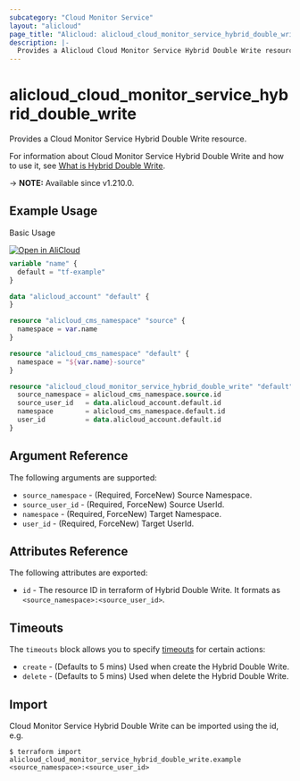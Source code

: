 ```yaml
---
subcategory: "Cloud Monitor Service"
layout: "alicloud"
page_title: "Alicloud: alicloud_cloud_monitor_service_hybrid_double_write"
description: |-
  Provides a Alicloud Cloud Monitor Service Hybrid Double Write resource.
---
```


# alicloud_cloud_monitor_service_hybrid_double_write

Provides a Cloud Monitor Service Hybrid Double Write resource. 

For information about Cloud Monitor Service Hybrid Double Write and how to use it, see [What is Hybrid Double Write](https://next.api.alibabacloud.com/document/Cms/2018-03-08/CreateHybridDoubleWrite).

-> **NOTE:** Available since v1.210.0.

## Example Usage

Basic Usage

<div style="display: block;margin-bottom: 40px;"><div class="oics-button" style="float: right;position: absolute;margin-bottom: 10px;">
  <a href="https://api.aliyun.com/api-tools/terraform?resource=alicloud_cloud_monitor_service_hybrid_double_write&exampleId=7744a17d-acb2-4f18-83cf-9d0f88acf1bbc3655837&activeTab=example&spm=docs.r.cloud_monitor_service_hybrid_double_write.0.7744a17dac&intl_lang=EN_US" target="_blank">
    <img alt="Open in AliCloud" src="https://img.alicdn.com/imgextra/i1/O1CN01hjjqXv1uYUlY56FyX_!!6000000006049-55-tps-254-36.svg" style="max-height: 44px; max-width: 100%;">
  </a>
</div></div>

```terraform
variable "name" {
  default = "tf-example"
}

data "alicloud_account" "default" {
}

resource "alicloud_cms_namespace" "source" {
  namespace = var.name
}

resource "alicloud_cms_namespace" "default" {
  namespace = "${var.name}-source"
}

resource "alicloud_cloud_monitor_service_hybrid_double_write" "default" {
  source_namespace = alicloud_cms_namespace.source.id
  source_user_id   = data.alicloud_account.default.id
  namespace        = alicloud_cms_namespace.default.id
  user_id          = data.alicloud_account.default.id
}
```

## Argument Reference

The following arguments are supported:

* `source_namespace` - (Required, ForceNew) Source Namespace.
* `source_user_id` - (Required, ForceNew) Source UserId.
* `namespace` - (Required, ForceNew) Target Namespace.
* `user_id` - (Required, ForceNew) Target UserId.

## Attributes Reference

The following attributes are exported:

* `id` - The resource ID in terraform of Hybrid Double Write. It formats as `<source_namespace>:<source_user_id>`.

## Timeouts

The `timeouts` block allows you to specify [timeouts](https://www.terraform.io/docs/configuration-0-11/resources.html#timeouts) for certain actions:

* `create` - (Defaults to 5 mins) Used when create the Hybrid Double Write.
* `delete` - (Defaults to 5 mins) Used when delete the Hybrid Double Write.

## Import

Cloud Monitor Service Hybrid Double Write can be imported using the id, e.g.

```shell
$ terraform import alicloud_cloud_monitor_service_hybrid_double_write.example <source_namespace>:<source_user_id>
```
